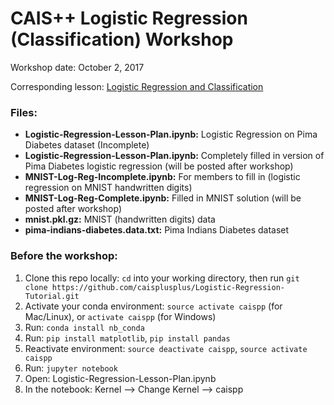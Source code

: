 # CAIS++ Logistic Regression (Classification) Workshop

Workshop date: October 2, 2017

Corresponding lesson: [Logistic Regression and Classification](http://caisplusplus.usc.edu/blog/curriculum/lesson3)

### Files:
* **Logistic-Regression-Lesson-Plan.ipynb:** Logistic Regression on Pima Diabetes dataset (Incomplete)
* **Logistic-Regression-Lesson-Plan.ipynb:** Completely filled in version of Pima Diabetes logistic regression (will be posted after workshop)
* **MNIST-Log-Reg-Incomplete.ipynb:** For members to fill in (logistic regression on MNIST handwritten digits)
* **MNIST-Log-Reg-Complete.ipynb:** Filled in MNIST solution (will be posted after workshop)
* **mnist.pkl.gz:** MNIST (handwritten digits) data
* **pima-indians-diabetes.data.txt:** Pima Indians Diabetes dataset


### Before the workshop:
1. Clone this repo locally: `cd` into your working directory, then run `git clone https://github.com/caisplusplus/Logistic-Regression-Tutorial.git`
2. Activate your conda environment: `source activate caispp` (for Mac/Linux), or `activate caispp` (for Windows)
3. Run: `conda install nb_conda`
4. Run: `pip install matplotlib`, `pip install pandas`
5. Reactivate environment: `source deactivate caispp`, `source activate caispp`
6. Run: `jupyter notebook`
7. Open: Logistic-Regression-Lesson-Plan.ipynb
8. In the notebook: Kernel --> Change Kernel --> caispp